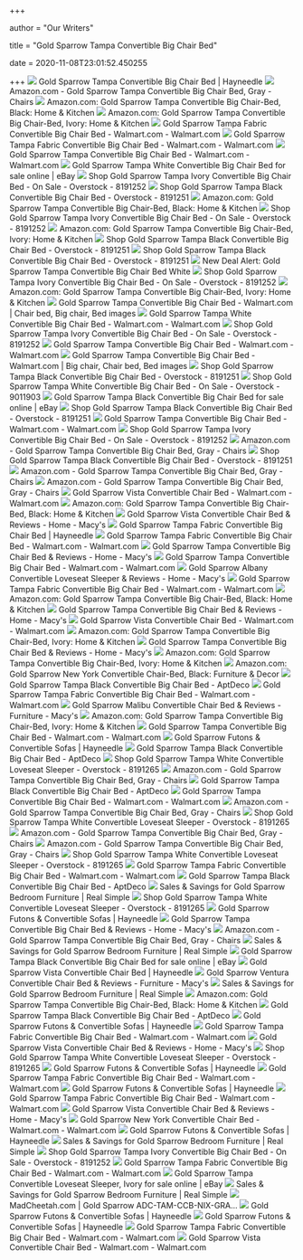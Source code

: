+++
        
author = "Our Writers"
        
title = "Gold Sparrow Tampa Convertible Big Chair Bed"
        
date = 2020-11-08T23:01:52.450255
        
+++
[ ![](https://content.haycdn.com/mgen/master:GOLP005.jpg)](https://content.haycdn.com/mgen/master:GOLP005.jpg) Gold Sparrow Tampa Convertible Big Chair Bed | Hayneedle
[ ![](https://images-na.ssl-images-amazon.com/images/I/915Cap60YzL._AC_SX522_.jpg)](https://images-na.ssl-images-amazon.com/images/I/915Cap60YzL._AC_SX522_.jpg) Amazon.com - Gold Sparrow Tampa Convertible Big Chair Bed, Gray - Chairs
[ ![](https://images-na.ssl-images-amazon.com/images/I/91YXh9haY3L._AC_SL1500_.jpg)](https://images-na.ssl-images-amazon.com/images/I/91YXh9haY3L._AC_SL1500_.jpg) Amazon.com: Gold Sparrow Tampa Convertible Big Chair-Bed, Black: Home &  Kitchen
[ ![](https://images-na.ssl-images-amazon.com/images/I/918ST%2Be4hFL._AC_SL1500_.jpg)](https://images-na.ssl-images-amazon.com/images/I/918ST%2Be4hFL._AC_SL1500_.jpg) Amazon.com: Gold Sparrow Tampa Convertible Big Chair-Bed, Ivory: Home &  Kitchen
[ ![](https://i5.walmartimages.com/asr/089a7b05-6205-46f5-927b-e039652c19b8_1.3d791684f302d8ad28318159ee059525.jpeg)](https://i5.walmartimages.com/asr/089a7b05-6205-46f5-927b-e039652c19b8_1.3d791684f302d8ad28318159ee059525.jpeg) Gold Sparrow Tampa Fabric Convertible Big Chair Bed - Walmart.com -  Walmart.com
[ ![](https://i5.walmartimages.com/asr/a571266e-2016-40f6-b7e0-db25ddf7d54e_1.8bda39f7f37b7fbe67e3bac5bdc60e1c.jpeg?odnWidth=612&odnHeight=612&odnBg=ffffff)](https://i5.walmartimages.com/asr/a571266e-2016-40f6-b7e0-db25ddf7d54e_1.8bda39f7f37b7fbe67e3bac5bdc60e1c.jpeg?odnWidth=612&odnHeight=612&odnBg=ffffff) Gold Sparrow Tampa Fabric Convertible Big Chair Bed - Walmart.com -  Walmart.com
[ ![](https://i5.walmartimages.com/asr/7cc2ce56-d241-42d2-9b3a-1d2a1129a97e.b936b509d533573846183550857986d5.jpeg)](https://i5.walmartimages.com/asr/7cc2ce56-d241-42d2-9b3a-1d2a1129a97e.b936b509d533573846183550857986d5.jpeg) Gold Sparrow Tampa Convertible Big Chair Bed - Walmart.com - Walmart.com
[ ![](https://i.ebayimg.com/images/g/iF8AAOSwmcJeDg2i/s-l640.jpg)](https://i.ebayimg.com/images/g/iF8AAOSwmcJeDg2i/s-l640.jpg) Gold Sparrow Tampa White Convertible Big Chair Bed for sale online | eBay
[ ![](https://ak1.ostkcdn.com/images/products/8191252/Gold-Sparrow-Tampa-Ivory-Convertible-Big-Chair-Bed-de6e0613-ea52-4036-ac6c-2df621949188_600.jpg?impolicy=medium)](https://ak1.ostkcdn.com/images/products/8191252/Gold-Sparrow-Tampa-Ivory-Convertible-Big-Chair-Bed-de6e0613-ea52-4036-ac6c-2df621949188_600.jpg?impolicy=medium) Shop Gold Sparrow Tampa Ivory Convertible Big Chair Bed - On Sale -  Overstock - 8191252
[ ![](https://ak1.ostkcdn.com/images/products/8191251/Gold-Sparrow-Tampa-Black-Convertible-Big-Chair-Bed-9e6094a8-e6fa-4dc7-9eba-0900d7799323_600.jpg)](https://ak1.ostkcdn.com/images/products/8191251/Gold-Sparrow-Tampa-Black-Convertible-Big-Chair-Bed-9e6094a8-e6fa-4dc7-9eba-0900d7799323_600.jpg) Shop Gold Sparrow Tampa Black Convertible Big Chair Bed - Overstock -  8191251
[ ![](https://m.media-amazon.com/images/I/51yByIF6pTL._AC_.__US500__.jpg)](https://m.media-amazon.com/images/I/51yByIF6pTL._AC_.__US500__.jpg) Amazon.com: Gold Sparrow Tampa Convertible Big Chair-Bed, Black: Home &  Kitchen
[ ![](https://ak1.ostkcdn.com/images/products/8191252/Gold-Sparrow-Tampa-Ivory-Convertible-Big-Chair-Bed-2f2fb052-6190-49db-84d8-44be35b42b61_600.jpg?impolicy=medium)](https://ak1.ostkcdn.com/images/products/8191252/Gold-Sparrow-Tampa-Ivory-Convertible-Big-Chair-Bed-2f2fb052-6190-49db-84d8-44be35b42b61_600.jpg?impolicy=medium) Shop Gold Sparrow Tampa Ivory Convertible Big Chair Bed - On Sale -  Overstock - 8191252
[ ![](https://m.media-amazon.com/images/I/31VEZTiePEL._AC_.__US500__.jpg)](https://m.media-amazon.com/images/I/31VEZTiePEL._AC_.__US500__.jpg) Amazon.com: Gold Sparrow Tampa Convertible Big Chair-Bed, Ivory: Home &  Kitchen
[ ![](https://ak1.ostkcdn.com/images/products/8191251/Gold-Sparrow-Tampa-Black-Convertible-Big-Chair-Bed-f96a8810-b504-4eca-a664-074682d25906_600.jpg?impolicy=medium)](https://ak1.ostkcdn.com/images/products/8191251/Gold-Sparrow-Tampa-Black-Convertible-Big-Chair-Bed-f96a8810-b504-4eca-a664-074682d25906_600.jpg?impolicy=medium) Shop Gold Sparrow Tampa Black Convertible Big Chair Bed - Overstock -  8191251
[ ![](https://ak1.ostkcdn.com/images/products/8191251/Gold-Sparrow-Tampa-Black-Convertible-Big-Chair-Bed-cd5003ac-f232-4edc-9765-817235c750af_600.jpg?impolicy=medium)](https://ak1.ostkcdn.com/images/products/8191251/Gold-Sparrow-Tampa-Black-Convertible-Big-Chair-Bed-cd5003ac-f232-4edc-9765-817235c750af_600.jpg?impolicy=medium) Shop Gold Sparrow Tampa Black Convertible Big Chair Bed - Overstock -  8191251
[ ![](https://images.prod.meredith.com/product/376c8ae863a6d976d0728d0f4179e639/1543726890123/l/gold-sparrow-tampa-convertible-big-chair-bed-white)](https://images.prod.meredith.com/product/376c8ae863a6d976d0728d0f4179e639/1543726890123/l/gold-sparrow-tampa-convertible-big-chair-bed-white) New Deal Alert: Gold Sparrow Tampa Convertible Big Chair Bed White
[ ![](https://ak1.ostkcdn.com/images/products/8191252/Gold-Sparrow-Tampa-Ivory-Convertible-Big-Chair-Bed-587e6ae8-c969-4f79-81f2-30e1005bce86_600.jpg?impolicy=medium)](https://ak1.ostkcdn.com/images/products/8191252/Gold-Sparrow-Tampa-Ivory-Convertible-Big-Chair-Bed-587e6ae8-c969-4f79-81f2-30e1005bce86_600.jpg?impolicy=medium) Shop Gold Sparrow Tampa Ivory Convertible Big Chair Bed - On Sale -  Overstock - 8191252
[ ![](https://m.media-amazon.com/images/I/918ST+e4hFL._AC_SS350_.jpg)](https://m.media-amazon.com/images/I/918ST+e4hFL._AC_SS350_.jpg) Amazon.com: Gold Sparrow Tampa Convertible Big Chair-Bed, Ivory: Home &  Kitchen
[ ![](https://i.pinimg.com/474x/3f/37/bf/3f37bf07937c16b40875c7581cc0d644.jpg)](https://i.pinimg.com/474x/3f/37/bf/3f37bf07937c16b40875c7581cc0d644.jpg) Gold Sparrow Tampa Convertible Big Chair Bed - Walmart.com | Chair bed, Big  chair, Bed images
[ ![](https://i5.walmartimages.com/asr/5060f1ce-395e-4c18-8e4f-ee1d212350f8_1.2121ebde3cb759590466027567dfeaa5.jpeg?odnWidth=612&odnHeight=612&odnBg=ffffff)](https://i5.walmartimages.com/asr/5060f1ce-395e-4c18-8e4f-ee1d212350f8_1.2121ebde3cb759590466027567dfeaa5.jpeg?odnWidth=612&odnHeight=612&odnBg=ffffff) Gold Sparrow Tampa White Convertible Big Chair Bed - Walmart.com -  Walmart.com
[ ![](https://ak1.ostkcdn.com/images/products/8191252/Gold-Sparrow-Tampa-Ivory-Convertible-Big-Chair-Bed-dbecc0a2-26c7-48f1-a354-34618812d3f0_600.jpg?impolicy=medium)](https://ak1.ostkcdn.com/images/products/8191252/Gold-Sparrow-Tampa-Ivory-Convertible-Big-Chair-Bed-dbecc0a2-26c7-48f1-a354-34618812d3f0_600.jpg?impolicy=medium) Shop Gold Sparrow Tampa Ivory Convertible Big Chair Bed - On Sale -  Overstock - 8191252
[ ![](https://i5.walmartimages.com/asr/7d28ceae-0ce6-4ee2-a594-d33497612d58.c9212c27a6d37a572d9734ef09b09e41.jpeg)](https://i5.walmartimages.com/asr/7d28ceae-0ce6-4ee2-a594-d33497612d58.c9212c27a6d37a572d9734ef09b09e41.jpeg) Gold Sparrow Tampa Convertible Big Chair Bed - Walmart.com - Walmart.com
[ ![](https://i.pinimg.com/474x/bb/b7/17/bbb717c763911632ee4e1251aeb9bbe8.jpg)](https://i.pinimg.com/474x/bb/b7/17/bbb717c763911632ee4e1251aeb9bbe8.jpg) Gold Sparrow Tampa Convertible Big Chair Bed - Walmart.com | Big chair, Chair  bed, Bed images
[ ![](https://ak1.ostkcdn.com/images/products/8191251/Gold-Sparrow-Tampa-Black-Convertible-Big-Chair-Bed-9608206b-39f2-42b5-8a19-c0d9fe11da1c_600.jpg?impolicy=medium)](https://ak1.ostkcdn.com/images/products/8191251/Gold-Sparrow-Tampa-Black-Convertible-Big-Chair-Bed-9608206b-39f2-42b5-8a19-c0d9fe11da1c_600.jpg?impolicy=medium) Shop Gold Sparrow Tampa Black Convertible Big Chair Bed - Overstock -  8191251
[ ![](https://ak1.ostkcdn.com/images/products/9011903/Gold-Sparrow-Tampa-White-Convertible-Big-Chair-Bed-Gold-Sparrow-Tampa-White-Convertible-Big-Chair-Bed-79dd78ef-eeb8-4aa1-aa2f-12595a19bafc_600.jpg?impolicy=medium)](https://ak1.ostkcdn.com/images/products/9011903/Gold-Sparrow-Tampa-White-Convertible-Big-Chair-Bed-Gold-Sparrow-Tampa-White-Convertible-Big-Chair-Bed-79dd78ef-eeb8-4aa1-aa2f-12595a19bafc_600.jpg?impolicy=medium) Shop Gold Sparrow Tampa White Convertible Big Chair Bed - On Sale -  Overstock - 9011903
[ ![](https://i.ebayimg.com/00/s/MTIwMFgxNjAw/z/g38AAOSw~w5eFDWo/$_57.JPG?set_id=8800005007)](https://i.ebayimg.com/00/s/MTIwMFgxNjAw/z/g38AAOSw~w5eFDWo/$_57.JPG?set_id=8800005007) Gold Sparrow Tampa Black Convertible Big Chair Bed for sale online | eBay
[ ![](https://ak1.ostkcdn.com/images/products/8191251/Gold-Sparrow-Tampa-Black-Convertible-Big-Chair-Bed-78096b73-6c86-4d7c-a1b3-b8ad192f7e80_600.jpg?impolicy=medium)](https://ak1.ostkcdn.com/images/products/8191251/Gold-Sparrow-Tampa-Black-Convertible-Big-Chair-Bed-78096b73-6c86-4d7c-a1b3-b8ad192f7e80_600.jpg?impolicy=medium) Shop Gold Sparrow Tampa Black Convertible Big Chair Bed - Overstock -  8191251
[ ![](https://i5.walmartimages.com/asr/bddf7197-84dd-434b-85e6-c948cc5fe242.0b2492033872bfea3b3983bfbaa3ec5e.jpeg)](https://i5.walmartimages.com/asr/bddf7197-84dd-434b-85e6-c948cc5fe242.0b2492033872bfea3b3983bfbaa3ec5e.jpeg) Gold Sparrow Tampa Convertible Big Chair Bed - Walmart.com - Walmart.com
[ ![](https://ak1.ostkcdn.com/images/products/8191252/Gold-Sparrow-Tampa-Ivory-Convertible-Big-Chair-Bed-339f6180-837a-44d6-ad50-1ee32e0e1dff.jpg)](https://ak1.ostkcdn.com/images/products/8191252/Gold-Sparrow-Tampa-Ivory-Convertible-Big-Chair-Bed-339f6180-837a-44d6-ad50-1ee32e0e1dff.jpg) Shop Gold Sparrow Tampa Ivory Convertible Big Chair Bed - On Sale -  Overstock - 8191252
[ ![](https://images-na.ssl-images-amazon.com/images/I/91VQKd6941L._AC_SL1500_.jpg)](https://images-na.ssl-images-amazon.com/images/I/91VQKd6941L._AC_SL1500_.jpg) Amazon.com - Gold Sparrow Tampa Convertible Big Chair Bed, Gray - Chairs
[ ![](https://ak1.ostkcdn.com/images/products/8191251/Gold-Sparrow-Tampa-Black-Convertible-Big-Chair-Bed-806abd80-d088-4fa5-b215-894ca170e9e5_600.jpg?impolicy=medium)](https://ak1.ostkcdn.com/images/products/8191251/Gold-Sparrow-Tampa-Black-Convertible-Big-Chair-Bed-806abd80-d088-4fa5-b215-894ca170e9e5_600.jpg?impolicy=medium) Shop Gold Sparrow Tampa Black Convertible Big Chair Bed - Overstock -  8191251
[ ![](https://images-na.ssl-images-amazon.com/images/I/91bCog6CBWL._AC_SL1500_.jpg)](https://images-na.ssl-images-amazon.com/images/I/91bCog6CBWL._AC_SL1500_.jpg) Amazon.com - Gold Sparrow Tampa Convertible Big Chair Bed, Gray - Chairs
[ ![](https://images-na.ssl-images-amazon.com/images/I/71SoqhY3mjL._AC_UL160_SR160,160_.jpg)](https://images-na.ssl-images-amazon.com/images/I/71SoqhY3mjL._AC_UL160_SR160,160_.jpg) Amazon.com - Gold Sparrow Tampa Convertible Big Chair Bed, Gray - Chairs
[ ![](https://i5.walmartimages.com/asr/3b6197ee-6003-4597-aee1-f1610b04b376_1.5da1ffb3c8ff1a8557005fb04495a15e.jpeg)](https://i5.walmartimages.com/asr/3b6197ee-6003-4597-aee1-f1610b04b376_1.5da1ffb3c8ff1a8557005fb04495a15e.jpeg) Gold Sparrow Vista Convertible Chair Bed - Walmart.com - Walmart.com
[ ![](https://m.media-amazon.com/images/I/71-wQaMlvnL._AC_SS350_.jpg)](https://m.media-amazon.com/images/I/71-wQaMlvnL._AC_SS350_.jpg) Amazon.com: Gold Sparrow Tampa Convertible Big Chair-Bed, Black: Home &  Kitchen
[ ![](https://slimages.macys.com/is/image/MCY/products/6/optimized/10046676_fpx.tif?op_sharpen=1&wid=500&hei=613&fit=fit,1&$filtersm$)](https://slimages.macys.com/is/image/MCY/products/6/optimized/10046676_fpx.tif?op_sharpen=1&wid=500&hei=613&fit=fit,1&$filtersm$) Gold Sparrow Vista Convertible Chair Bed & Reviews - Home - Macy's
[ ![](https://content.haycdn.com/mgen/inuse:GOLP129.jpg?is=654,654,0xffffff)](https://content.haycdn.com/mgen/inuse:GOLP129.jpg?is=654,654,0xffffff) Gold Sparrow Tampa Fabric Convertible Big Chair Bed | Hayneedle
[ ![](https://i5.walmartimages.com/asr/799c8c07-cf14-4280-94ae-b19427a3b7ca_1.38ddafd306ac78718c94579021a8c7a1.jpeg)](https://i5.walmartimages.com/asr/799c8c07-cf14-4280-94ae-b19427a3b7ca_1.38ddafd306ac78718c94579021a8c7a1.jpeg) Gold Sparrow Tampa Fabric Convertible Big Chair Bed - Walmart.com -  Walmart.com
[ ![](https://slimages.macysassets.com/is/image/MCY/products/6/optimized/16230786_fpx.tif?bgc=255,255,255&wid=224&qlt=90,0&layer=comp&op_sharpen=0&resMode=bicub&op_usm=0.7,1.0,0.5,0&fmt=jpeg)](https://slimages.macysassets.com/is/image/MCY/products/6/optimized/16230786_fpx.tif?bgc=255,255,255&wid=224&qlt=90,0&layer=comp&op_sharpen=0&resMode=bicub&op_usm=0.7,1.0,0.5,0&fmt=jpeg) Gold Sparrow Tampa Convertible Big Chair Bed & Reviews - Home - Macy's
[ ![](https://i5.walmartimages.com/asr/a117b85a-006e-480e-8849-4bbea4849a93_1.3f36db70d5b221842e1e39e0847d6f21.jpeg)](https://i5.walmartimages.com/asr/a117b85a-006e-480e-8849-4bbea4849a93_1.3f36db70d5b221842e1e39e0847d6f21.jpeg) Gold Sparrow Tampa Convertible Big Chair Bed - Walmart.com - Walmart.com
[ ![](https://slimages.macys.com/is/image/MCY/products/3/optimized/10046583_fpx.tif?op_sharpen=1&wid=500&hei=613&fit=fit,1&$filtersm$)](https://slimages.macys.com/is/image/MCY/products/3/optimized/10046583_fpx.tif?op_sharpen=1&wid=500&hei=613&fit=fit,1&$filtersm$) Gold Sparrow Albany Convertible Loveseat Sleeper & Reviews - Home - Macy's
[ ![](https://i5.walmartimages.com/asr/e91d62f7-8499-404a-b544-06801da601da_1.09962cab722973f817097196247d4832.jpeg)](https://i5.walmartimages.com/asr/e91d62f7-8499-404a-b544-06801da601da_1.09962cab722973f817097196247d4832.jpeg) Gold Sparrow Tampa Fabric Convertible Big Chair Bed - Walmart.com -  Walmart.com
[ ![](https://m.media-amazon.com/images/I/71OI10UbwdL._AC_SS350_.jpg)](https://m.media-amazon.com/images/I/71OI10UbwdL._AC_SS350_.jpg) Amazon.com: Gold Sparrow Tampa Convertible Big Chair-Bed, Black: Home &  Kitchen
[ ![](https://slimages.macysassets.com/is/image/MCY/products/3/optimized/16230803_fpx.tif?bgc=255,255,255&wid=224&qlt=90,0&layer=comp&op_sharpen=0&resMode=bicub&op_usm=0.7,1.0,0.5,0&fmt=jpeg)](https://slimages.macysassets.com/is/image/MCY/products/3/optimized/16230803_fpx.tif?bgc=255,255,255&wid=224&qlt=90,0&layer=comp&op_sharpen=0&resMode=bicub&op_usm=0.7,1.0,0.5,0&fmt=jpeg) Gold Sparrow Tampa Convertible Big Chair Bed & Reviews - Home - Macy's
[ ![](https://i5.walmartimages.com/asr/5b491bb1-6cff-4d84-9e91-f9bd70fb19e9_1.e41b3a47d313f22c84d86da9b3024d31.jpeg)](https://i5.walmartimages.com/asr/5b491bb1-6cff-4d84-9e91-f9bd70fb19e9_1.e41b3a47d313f22c84d86da9b3024d31.jpeg) Gold Sparrow Vista Convertible Chair Bed - Walmart.com - Walmart.com
[ ![](https://m.media-amazon.com/images/I/81TH3hxt1yL._AC_UL400_.jpg)](https://m.media-amazon.com/images/I/81TH3hxt1yL._AC_UL400_.jpg) Amazon.com: Gold Sparrow Tampa Convertible Big Chair-Bed, Ivory: Home &  Kitchen
[ ![](https://slimages.macysassets.com/is/image/MCY/products/4/optimized/10046904_fpx.tif?bgc=255,255,255&wid=224&qlt=90,0&layer=comp&op_sharpen=0&resMode=bicub&op_usm=0.7,1.0,0.5,0&fmt=jpeg)](https://slimages.macysassets.com/is/image/MCY/products/4/optimized/10046904_fpx.tif?bgc=255,255,255&wid=224&qlt=90,0&layer=comp&op_sharpen=0&resMode=bicub&op_usm=0.7,1.0,0.5,0&fmt=jpeg) Gold Sparrow Tampa Convertible Big Chair Bed & Reviews - Home - Macy's
[ ![](https://m.media-amazon.com/images/I/A1TIOjGMDLL._AC_SS350_.jpg)](https://m.media-amazon.com/images/I/A1TIOjGMDLL._AC_SS350_.jpg) Amazon.com: Gold Sparrow Tampa Convertible Big Chair-Bed, Ivory: Home &  Kitchen
[ ![](https://m.media-amazon.com/images/I/718qMuzeEAL._AC_.__US500__.jpg)](https://m.media-amazon.com/images/I/718qMuzeEAL._AC_.__US500__.jpg) Amazon.com: Gold Sparrow New York Convertible Chair-Bed, Black: Furniture &  Decor
[ ![](https://d6qwfb5pdou4u.cloudfront.net/product-images/6340001-6350000/6340267/1580035467208be38a129933a0a60857870d2de0a0/1500-1500-frame-0.jpg)](https://d6qwfb5pdou4u.cloudfront.net/product-images/6340001-6350000/6340267/1580035467208be38a129933a0a60857870d2de0a0/1500-1500-frame-0.jpg) Gold Sparrow Tampa Black Convertible Big Chair Bed - AptDeco
[ ![](https://i5.walmartimages.com/asr/fed6873c-351a-4bc7-b858-944cef71f059_1.d0da571c6adfaee5ea1c0711c5b9d3bb.jpeg)](https://i5.walmartimages.com/asr/fed6873c-351a-4bc7-b858-944cef71f059_1.d0da571c6adfaee5ea1c0711c5b9d3bb.jpeg) Gold Sparrow Tampa Fabric Convertible Big Chair Bed - Walmart.com -  Walmart.com
[ ![](https://slimages.macys.com/is/image/MCY/products/3/optimized/16319203_fpx.tif?op_sharpen=1&wid=500&hei=613&fit=fit,1&$filtersm$)](https://slimages.macys.com/is/image/MCY/products/3/optimized/16319203_fpx.tif?op_sharpen=1&wid=500&hei=613&fit=fit,1&$filtersm$) Gold Sparrow Malibu Convertible Chair Bed & Reviews - Furniture - Macy's
[ ![](https://images-na.ssl-images-amazon.com/images/I/71HUTJs-rpL._AC_SL1500_.jpg)](https://images-na.ssl-images-amazon.com/images/I/71HUTJs-rpL._AC_SL1500_.jpg) Amazon.com: Gold Sparrow Tampa Convertible Big Chair-Bed, Ivory: Home &  Kitchen
[ ![](https://i5.walmartimages.com/asr/89e3087e-7c2a-46f8-a5ff-dfad575dc93c.2ce032dcd1e772e62e3ab504ff4b85ed.jpeg)](https://i5.walmartimages.com/asr/89e3087e-7c2a-46f8-a5ff-dfad575dc93c.2ce032dcd1e772e62e3ab504ff4b85ed.jpeg) Gold Sparrow Tampa Convertible Big Chair Bed - Walmart.com - Walmart.com
[ ![](https://content.haycdn.com/mgen/master:GOLP023.jpg?is=400,400,0xffffff)](https://content.haycdn.com/mgen/master:GOLP023.jpg?is=400,400,0xffffff) Gold Sparrow Futons & Convertible Sofas | Hayneedle
[ ![](https://d6qwfb5pdou4u.cloudfront.net/product-images/6340001-6350000/6340267/b5ccbb18aaf92ddeba7b3fbd38c1e393b73ab638f7204322cb50671331dfce4f/1500-1500-frame-0.jpg)](https://d6qwfb5pdou4u.cloudfront.net/product-images/6340001-6350000/6340267/b5ccbb18aaf92ddeba7b3fbd38c1e393b73ab638f7204322cb50671331dfce4f/1500-1500-frame-0.jpg) Gold Sparrow Tampa Black Convertible Big Chair Bed - AptDeco
[ ![](https://ak1.ostkcdn.com/images/products/8191265/Gold-Sparrow-Tampa-White-Convertible-Loveseat-Sleeper-6a29294a-3e17-44e6-b61e-2ae49549bb2a_600.jpg?impolicy=medium)](https://ak1.ostkcdn.com/images/products/8191265/Gold-Sparrow-Tampa-White-Convertible-Loveseat-Sleeper-6a29294a-3e17-44e6-b61e-2ae49549bb2a_600.jpg?impolicy=medium) Shop Gold Sparrow Tampa White Convertible Loveseat Sleeper - Overstock -  8191265
[ ![](https://m.media-amazon.com/images/I/71oiEbhcLpL._AC_UL400_.jpg)](https://m.media-amazon.com/images/I/71oiEbhcLpL._AC_UL400_.jpg) Amazon.com - Gold Sparrow Tampa Convertible Big Chair Bed, Gray - Chairs
[ ![](https://d6qwfb5pdou4u.cloudfront.net/product-images/6340001-6350000/6340267/3a71bae100794b69945609d9cbe7f1e5158a90de8520cc2f23eeea485e8efb39/1500-1500-frame-0.jpg)](https://d6qwfb5pdou4u.cloudfront.net/product-images/6340001-6350000/6340267/3a71bae100794b69945609d9cbe7f1e5158a90de8520cc2f23eeea485e8efb39/1500-1500-frame-0.jpg) Gold Sparrow Tampa Black Convertible Big Chair Bed - AptDeco
[ ![](https://i5.walmartimages.com/dfw/6e29e393-3902/k2-_c078ad08-4329-4fbe-b526-127f0f2a4e34.v1.jpg)](https://i5.walmartimages.com/dfw/6e29e393-3902/k2-_c078ad08-4329-4fbe-b526-127f0f2a4e34.v1.jpg) Gold Sparrow Tampa Convertible Big Chair Bed - Walmart.com - Walmart.com
[ ![](https://m.media-amazon.com/images/I/61AsUkJ4xQL._AC_UL400_.jpg)](https://m.media-amazon.com/images/I/61AsUkJ4xQL._AC_UL400_.jpg) Amazon.com - Gold Sparrow Tampa Convertible Big Chair Bed, Gray - Chairs
[ ![](https://ak1.ostkcdn.com/images/products/8191265/Gold-Sparrow-Tampa-White-Convertible-Loveseat-Sleeper-373e6596-e956-4716-b2b9-35cf77a3c5ae_600.jpg?impolicy=medium)](https://ak1.ostkcdn.com/images/products/8191265/Gold-Sparrow-Tampa-White-Convertible-Loveseat-Sleeper-373e6596-e956-4716-b2b9-35cf77a3c5ae_600.jpg?impolicy=medium) Shop Gold Sparrow Tampa White Convertible Loveseat Sleeper - Overstock -  8191265
[ ![](https://images-na.ssl-images-amazon.com/images/I/51TQLv41K5L._AC_UL160_SR160,160_.jpg)](https://images-na.ssl-images-amazon.com/images/I/51TQLv41K5L._AC_UL160_SR160,160_.jpg) Amazon.com - Gold Sparrow Tampa Convertible Big Chair Bed, Gray - Chairs
[ ![](https://m.media-amazon.com/images/I/91DtV+zz8AL._AC_UL400_.jpg)](https://m.media-amazon.com/images/I/91DtV+zz8AL._AC_UL400_.jpg) Amazon.com - Gold Sparrow Tampa Convertible Big Chair Bed, Gray - Chairs
[ ![](https://ak1.ostkcdn.com/images/products/8191265/Gold-Sparrow-Tampa-White-Convertible-Loveseat-Sleeper-7cd7d5ff-5af7-43d0-9a0a-bc20cc240c3f_600.jpg?impolicy=medium)](https://ak1.ostkcdn.com/images/products/8191265/Gold-Sparrow-Tampa-White-Convertible-Loveseat-Sleeper-7cd7d5ff-5af7-43d0-9a0a-bc20cc240c3f_600.jpg?impolicy=medium) Shop Gold Sparrow Tampa White Convertible Loveseat Sleeper - Overstock -  8191265
[ ![](https://i5.walmartimages.com/asr/c807060a-23b7-4ac3-bb56-3579a24c4eda_1.1d76f5243cf21ed71b52c02162bff3f7.jpeg)](https://i5.walmartimages.com/asr/c807060a-23b7-4ac3-bb56-3579a24c4eda_1.1d76f5243cf21ed71b52c02162bff3f7.jpeg) Gold Sparrow Tampa Fabric Convertible Big Chair Bed - Walmart.com -  Walmart.com
[ ![](https://d6qwfb5pdou4u.cloudfront.net/product-images/6340001-6350000/6340267/277a0dc4a07ba8b0ecfaba53d293dabe7d9af998308395075d09f5958cda5336/1500-1500-frame-0.jpg)](https://d6qwfb5pdou4u.cloudfront.net/product-images/6340001-6350000/6340267/277a0dc4a07ba8b0ecfaba53d293dabe7d9af998308395075d09f5958cda5336/1500-1500-frame-0.jpg) Gold Sparrow Tampa Black Convertible Big Chair Bed - AptDeco
[ ![](https://images.prod.meredith.com/product/da4aef7e24413676f310c645cc57f5f6/1576928740664/m/new-york-brown-convertible-chair-bed-ccb-nyk-mfx-brn)](https://images.prod.meredith.com/product/da4aef7e24413676f310c645cc57f5f6/1576928740664/m/new-york-brown-convertible-chair-bed-ccb-nyk-mfx-brn) Sales & Savings for Gold Sparrow Bedroom Furniture | Real Simple
[ ![](https://ak1.ostkcdn.com/images/products/8191265/Gold-Sparrow-Tampa-White-Convertible-Loveseat-Sleeper-04cf75d0-f7bb-4254-972f-72dfa5baf769_600.jpg?impolicy=medium)](https://ak1.ostkcdn.com/images/products/8191265/Gold-Sparrow-Tampa-White-Convertible-Loveseat-Sleeper-04cf75d0-f7bb-4254-972f-72dfa5baf769_600.jpg?impolicy=medium) Shop Gold Sparrow Tampa White Convertible Loveseat Sleeper - Overstock -  8191265
[ ![](https://content.haycdn.com/mgen/master:GOLP002.jpg?is=400,400,0xffffff)](https://content.haycdn.com/mgen/master:GOLP002.jpg?is=400,400,0xffffff) Gold Sparrow Futons & Convertible Sofas | Hayneedle
[ ![](https://slimages.macysassets.com/is/image/MCY/products/4/optimized/11358714_fpx.tif?bgc=255,255,255&wid=224&qlt=90,0&layer=comp&op_sharpen=0&resMode=bicub&op_usm=0.7,1.0,0.5,0&fmt=jpeg)](https://slimages.macysassets.com/is/image/MCY/products/4/optimized/11358714_fpx.tif?bgc=255,255,255&wid=224&qlt=90,0&layer=comp&op_sharpen=0&resMode=bicub&op_usm=0.7,1.0,0.5,0&fmt=jpeg) Gold Sparrow Tampa Convertible Big Chair Bed & Reviews - Home - Macy's
[ ![](https://m.media-amazon.com/images/I/91GWB4UcpgL._AC_UL400_.jpg)](https://m.media-amazon.com/images/I/91GWB4UcpgL._AC_UL400_.jpg) Amazon.com - Gold Sparrow Tampa Convertible Big Chair Bed, Gray - Chairs
[ ![](https://images.prod.meredith.com/product/96f915bd345c9636e11c3898c55cf98b/1597399481982/m/chandler-gray-convertible-arm-chair-bed)](https://images.prod.meredith.com/product/96f915bd345c9636e11c3898c55cf98b/1597399481982/m/chandler-gray-convertible-arm-chair-bed) Sales & Savings for Gold Sparrow Bedroom Furniture | Real Simple
[ ![](https://i.ebayimg.com/images/g/sWMAAOSw7I5Tsnii/s-l225.jpg)](https://i.ebayimg.com/images/g/sWMAAOSw7I5Tsnii/s-l225.jpg) Gold Sparrow Tampa Black Convertible Big Chair Bed for sale online | eBay
[ ![](https://content.haycdn.com/mgen/master:GOLP145.jpg)](https://content.haycdn.com/mgen/master:GOLP145.jpg) Gold Sparrow Vista Convertible Chair Bed | Hayneedle
[ ![](https://slimages.macys.com/is/image/MCY/products/6/optimized/17088556_fpx.tif?$filterlrg$&wid=327)](https://slimages.macys.com/is/image/MCY/products/6/optimized/17088556_fpx.tif?$filterlrg$&wid=327) Gold Sparrow Ventura Convertible Chair Bed & Reviews - Furniture - Macy's
[ ![](https://images.prod.meredith.com/product/d1b881e029e7b5ee5fbe055360753810/1576930896280/m/new-york-black-convertible-chair-bed-ccb-nyk-pux-blk)](https://images.prod.meredith.com/product/d1b881e029e7b5ee5fbe055360753810/1576930896280/m/new-york-black-convertible-chair-bed-ccb-nyk-pux-blk) Sales & Savings for Gold Sparrow Bedroom Furniture | Real Simple
[ ![](https://m.media-amazon.com/images/I/71dgIadLFvL._AC_UL400_.jpg)](https://m.media-amazon.com/images/I/71dgIadLFvL._AC_UL400_.jpg) Amazon.com: Gold Sparrow Tampa Convertible Big Chair-Bed, Black: Home &  Kitchen
[ ![](https://d6qwfb5pdou4u.cloudfront.net/product-images/6340001-6350000/6340267/a89c58aa5d0cc8281227419899827886d3fb0cc0c261f62d06dab08b9229c6e9/1500-1500-frame-0.jpg)](https://d6qwfb5pdou4u.cloudfront.net/product-images/6340001-6350000/6340267/a89c58aa5d0cc8281227419899827886d3fb0cc0c261f62d06dab08b9229c6e9/1500-1500-frame-0.jpg) Gold Sparrow Tampa Black Convertible Big Chair Bed - AptDeco
[ ![](https://content.haycdn.com/mgen/master:GOLP011.jpg?is=400,400,0xffffff)](https://content.haycdn.com/mgen/master:GOLP011.jpg?is=400,400,0xffffff) Gold Sparrow Futons & Convertible Sofas | Hayneedle
[ ![](https://i5.walmartimages.com/asr/7bcf7b25-80dd-4927-ac2b-b0bcdc14bcd4_2.7a830d57f0682214bf8cc5205baefc5c.jpeg?odnWidth=282&odnHeight=282&odnBg=ffffff)](https://i5.walmartimages.com/asr/7bcf7b25-80dd-4927-ac2b-b0bcdc14bcd4_2.7a830d57f0682214bf8cc5205baefc5c.jpeg?odnWidth=282&odnHeight=282&odnBg=ffffff) Gold Sparrow Tampa Fabric Convertible Big Chair Bed - Walmart.com -  Walmart.com
[ ![](https://slimages.macys.com/is/image/MCY/products/9/optimized/10046679_fpx.tif?op_sharpen=1&wid=500&hei=613&fit=fit,1&$filtersm$)](https://slimages.macys.com/is/image/MCY/products/9/optimized/10046679_fpx.tif?op_sharpen=1&wid=500&hei=613&fit=fit,1&$filtersm$) Gold Sparrow Vista Convertible Chair Bed & Reviews - Home - Macy's
[ ![](https://ak1.ostkcdn.com/images/products/8191265/Gold-Sparrow-Tampa-White-Convertible-Loveseat-Sleeper-4908a602-608d-48c5-9c07-448e137569ed_600.jpg?impolicy=medium)](https://ak1.ostkcdn.com/images/products/8191265/Gold-Sparrow-Tampa-White-Convertible-Loveseat-Sleeper-4908a602-608d-48c5-9c07-448e137569ed_600.jpg?impolicy=medium) Shop Gold Sparrow Tampa White Convertible Loveseat Sleeper - Overstock -  8191265
[ ![](https://content.haycdn.com/mgen/master:GOLP211.jpg?is=400,400,0xffffff)](https://content.haycdn.com/mgen/master:GOLP211.jpg?is=400,400,0xffffff) Gold Sparrow Futons & Convertible Sofas | Hayneedle
[ ![](https://i5.walmartimages.com/asr/5a06f8c2-6581-466a-8476-54c775fcfd86.2b8ceb9de2e04b082bfbe5aa850b21e1.jpeg?odnWidth=282&odnHeight=282&odnBg=ffffff)](https://i5.walmartimages.com/asr/5a06f8c2-6581-466a-8476-54c775fcfd86.2b8ceb9de2e04b082bfbe5aa850b21e1.jpeg?odnWidth=282&odnHeight=282&odnBg=ffffff) Gold Sparrow Tampa Fabric Convertible Big Chair Bed - Walmart.com -  Walmart.com
[ ![](https://content.haycdn.com/mgen/master:GOLP203.jpg?is=400,400,0xffffff)](https://content.haycdn.com/mgen/master:GOLP203.jpg?is=400,400,0xffffff) Gold Sparrow Futons & Convertible Sofas | Hayneedle
[ ![](https://i5.walmartimages.com/asr/9330a2a3-1c84-446e-a0b1-3ef54bd569ff_1.7e7fab9bfe631037f28d762adadf2ef9.jpeg?odnWidth=282&odnHeight=282&odnBg=ffffff)](https://i5.walmartimages.com/asr/9330a2a3-1c84-446e-a0b1-3ef54bd569ff_1.7e7fab9bfe631037f28d762adadf2ef9.jpeg?odnWidth=282&odnHeight=282&odnBg=ffffff) Gold Sparrow Tampa Fabric Convertible Big Chair Bed - Walmart.com -  Walmart.com
[ ![](https://slimages.macysassets.com/is/image/MCY/products/1/optimized/10046771_fpx.tif?$browse$&wid=224&fmt=jpeg)](https://slimages.macysassets.com/is/image/MCY/products/1/optimized/10046771_fpx.tif?$browse$&wid=224&fmt=jpeg) Gold Sparrow Vista Convertible Chair Bed & Reviews - Home - Macy's
[ ![](https://i5.walmartimages.com/asr/5757ae75-3d4d-48f7-8e9f-d83c758ff50b.c8674f904244e54516b1eba532bd9921.jpeg)](https://i5.walmartimages.com/asr/5757ae75-3d4d-48f7-8e9f-d83c758ff50b.c8674f904244e54516b1eba532bd9921.jpeg) Gold Sparrow New York Convertible Chair Bed - Walmart.com - Walmart.com
[ ![](https://content.haycdn.com/mgen/master:GOLP224.jpg?is=400,400,0xffffff)](https://content.haycdn.com/mgen/master:GOLP224.jpg?is=400,400,0xffffff) Gold Sparrow Futons & Convertible Sofas | Hayneedle
[ ![](https://images.prod.meredith.com/product/747c92a2e62400ae9c3e4f3f82304758/1597399466659/m/chandler-convertible-arm-chair-bed)](https://images.prod.meredith.com/product/747c92a2e62400ae9c3e4f3f82304758/1597399466659/m/chandler-convertible-arm-chair-bed) Sales & Savings for Gold Sparrow Bedroom Furniture | Real Simple
[ ![](https://ak1.ostkcdn.com/images/products/9922992/P17080213.jpg?impolicy=medium&imwidth=200)](https://ak1.ostkcdn.com/images/products/9922992/P17080213.jpg?impolicy=medium&imwidth=200) Shop Gold Sparrow Tampa Ivory Convertible Big Chair Bed - On Sale -  Overstock - 8191252
[ ![](https://i5.walmartimages.com/asr/af6aebe7-014c-4d57-8b5b-c99e1d1d8f5f.074561f382865c20a6c96bb95a3758ca.jpeg?odnWidth=282&odnHeight=282&odnBg=ffffff)](https://i5.walmartimages.com/asr/af6aebe7-014c-4d57-8b5b-c99e1d1d8f5f.074561f382865c20a6c96bb95a3758ca.jpeg?odnWidth=282&odnHeight=282&odnBg=ffffff) Gold Sparrow Tampa Fabric Convertible Big Chair Bed - Walmart.com -  Walmart.com
[ ![](https://i.ebayimg.com/00/s/MTIwMFgxMjAw/z/Y8EAAOSwrmBfOuqs/$_57.JPG?set_id=8800005007)](https://i.ebayimg.com/00/s/MTIwMFgxMjAw/z/Y8EAAOSwrmBfOuqs/$_57.JPG?set_id=8800005007) Gold Sparrow Tampa Convertible Loveseat Sleeper, Ivory for sale online |  eBay
[ ![](https://images.prod.meredith.com/product/8168a7293387271cb2f3a1b6e87e6cef/1596794493886/m/gold-sparrow-diana-upholstered-channel-tufted-bed-full)](https://images.prod.meredith.com/product/8168a7293387271cb2f3a1b6e87e6cef/1596794493886/m/gold-sparrow-diana-upholstered-channel-tufted-bed-full) Sales & Savings for Gold Sparrow Bedroom Furniture | Real Simple
[ ![](http://oasattachments.s3.amazonaws.com/74/2019/8/medium/3120c6b571c9850a4846a7acf21b91ca)](http://oasattachments.s3.amazonaws.com/74/2019/8/medium/3120c6b571c9850a4846a7acf21b91ca) MadCheetah.com | Gold Sparrow ADC-TAM-CCB-NIX-GRA...
[ ![](https://content.haycdn.com/mgen/master:GOLP133.jpg?is=400,400,0xffffff)](https://content.haycdn.com/mgen/master:GOLP133.jpg?is=400,400,0xffffff) Gold Sparrow Futons & Convertible Sofas | Hayneedle
[ ![](https://content.haycdn.com/mgen/master:GOLP114.jpg?is=400,400,0xffffff)](https://content.haycdn.com/mgen/master:GOLP114.jpg?is=400,400,0xffffff) Gold Sparrow Futons & Convertible Sofas | Hayneedle
[ ![](https://i5.walmartimages.com/asr/893ade29-4af3-40b3-8b61-dbf4fcc14a70_1.03919af27768eaa5e6ca2842edb6d987.jpeg?odnWidth=282&odnHeight=282&odnBg=ffffff)](https://i5.walmartimages.com/asr/893ade29-4af3-40b3-8b61-dbf4fcc14a70_1.03919af27768eaa5e6ca2842edb6d987.jpeg?odnWidth=282&odnHeight=282&odnBg=ffffff) Gold Sparrow Tampa Fabric Convertible Big Chair Bed - Walmart.com -  Walmart.com
[ ![](https://i5.walmartimages.com/asr/a748b665-e3f4-4c80-9239-95681cb4e86b.a7f7062bec9cb253c17abb0eeec35952.jpeg?odnWidth=282&odnHeight=282&odnBg=ffffff)](https://i5.walmartimages.com/asr/a748b665-e3f4-4c80-9239-95681cb4e86b.a7f7062bec9cb253c17abb0eeec35952.jpeg?odnWidth=282&odnHeight=282&odnBg=ffffff) Gold Sparrow Vista Convertible Chair Bed - Walmart.com - Walmart.com
